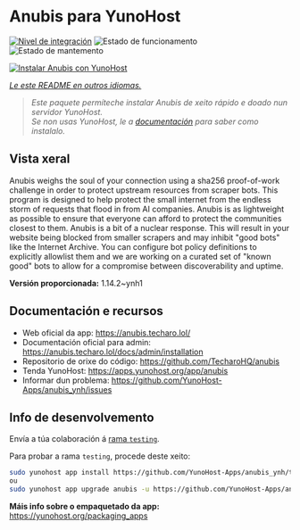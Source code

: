 <!--
NOTA: Este README foi creado automáticamente por <https://github.com/YunoHost/apps/tree/master/tools/readme_generator>
NON debe editarse manualmente.
-->

# Anubis para YunoHost

[![Nivel de integración](https://apps.yunohost.org/badge/integration/anubis)](https://ci-apps.yunohost.org/ci/apps/anubis/)
![Estado de funcionamento](https://apps.yunohost.org/badge/state/anubis)
![Estado de mantemento](https://apps.yunohost.org/badge/maintained/anubis)

[![Instalar Anubis con YunoHost](https://install-app.yunohost.org/install-with-yunohost.svg)](https://install-app.yunohost.org/?app=anubis)

*[Le este README en outros idiomas.](./ALL_README.md)*

> *Este paquete permíteche instalar Anubis de xeito rápido e doado nun servidor YunoHost.*  
> *Se non usas YunoHost, le a [documentación](https://yunohost.org/install) para saber como instalalo.*

## Vista xeral

Anubis weighs the soul of your connection using a sha256 proof-of-work challenge in order to protect upstream resources from scraper bots.
This program is designed to help protect the small internet from the endless storm of requests that flood in from AI companies. Anubis is as lightweight as possible to ensure that everyone can afford to protect the communities closest to them.
Anubis is a bit of a nuclear response. This will result in your website being blocked from smaller scrapers and may inhibit "good bots" like the Internet Archive. You can configure bot policy definitions to explicitly allowlist them and we are working on a curated set of "known good" bots to allow for a compromise between discoverability and uptime.


**Versión proporcionada:** 1.14.2~ynh1
## Documentación e recursos

- Web oficial da app: <https://anubis.techaro.lol/>
- Documentación oficial para admin: <https://anubis.techaro.lol/docs/admin/installation>
- Repositorio de orixe do código: <https://github.com/TecharoHQ/anubis>
- Tenda YunoHost: <https://apps.yunohost.org/app/anubis>
- Informar dun problema: <https://github.com/YunoHost-Apps/anubis_ynh/issues>

## Info de desenvolvemento

Envía a túa colaboración á [rama `testing`](https://github.com/YunoHost-Apps/anubis_ynh/tree/testing).

Para probar a rama `testing`, procede deste xeito:

```bash
sudo yunohost app install https://github.com/YunoHost-Apps/anubis_ynh/tree/testing --debug
ou
sudo yunohost app upgrade anubis -u https://github.com/YunoHost-Apps/anubis_ynh/tree/testing --debug
```

**Máis info sobre o empaquetado da app:** <https://yunohost.org/packaging_apps>
